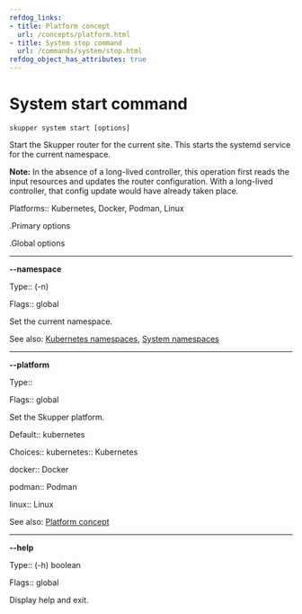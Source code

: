 ```yaml
---
refdog_links:
- title: Platform concept
  url: /concepts/platform.html
- title: System stop command
  url: /commands/system/stop.html
refdog_object_has_attributes: true
---
```


# System start command

```shell
skupper system start [options]
```

Start the Skupper router for the current site.  This starts the
systemd service for the current namespace.

**Note:** In the absence of a long-lived controller, this
operation first reads the input resources and updates the router
configuration.  With a long-lived controller, that config update
would have already taken place.

Platforms:: Kubernetes, Docker, Podman, Linux


.Primary options

.Global options

---
**--namespace**

Type:: (-n) <name>

Flags:: global


Set the current namespace.

See also: [Kubernetes namespaces](https://kubernetes.io/docs/concepts/overview/working-with-objects/namespaces/), [System namespaces]({{site_prefix}}/topics/system-namespaces.html)

---
**--platform**

Type:: <platform>

Flags:: global


Set the Skupper platform.

<!-- You can also use the `SKUPPER_PLATFORM` environment variable. -->

Default:: kubernetes

Choices:: kubernetes:: Kubernetes

docker:: Docker

podman:: Podman

linux:: Linux

See also: [Platform concept]({{site_prefix}}/concepts/platform.html)

---
**--help**

Type:: (-h) boolean

Flags:: global


Display help and exit.


